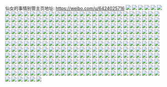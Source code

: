仙女的事情别管主页地址: https://weibo.com/u/6424025716 
![](https://wx4.sinaimg.cn/mw2000/0070Kyy0ly1h9jt5ufab1j32dc35skjn.jpg) 
![](https://wx4.sinaimg.cn/mw2000/0070Kyy0ly1h9jt5wn07qj32dc35shdv.jpg) 
![](https://wx4.sinaimg.cn/mw2000/0070Kyy0ly1h9jt61olnuj32dc35sb2c.jpg) 
![](https://wx4.sinaimg.cn/mw2000/0070Kyy0ly1h9jt66kbtsj32dc35sx6r.jpg) 
![](https://wx4.sinaimg.cn/mw2000/0070Kyy0ly1h9jt68z91pj32e835s1kz.jpg) 
![](https://wx4.sinaimg.cn/mw2000/0070Kyy0ly1h9jt6bm24hj32dc35shdv.jpg) 
![](https://wx4.sinaimg.cn/mw2000/0070Kyy0ly1h9jt6glkgsj32dc35s7wj.jpg) 
![](https://wx4.sinaimg.cn/mw2000/0070Kyy0ly1h9jt6dytg2j32dc35su0z.jpg) 
![](https://wx4.sinaimg.cn/mw2000/0070Kyy0gy1h8ewav4kboj30u0140drq.jpg) 
![](https://wx4.sinaimg.cn/mw2000/0070Kyy0gy1h8ewbhx6apj30u012wdqx.jpg) 
![](https://wx4.sinaimg.cn/mw2000/0070Kyy0gy1h8ewavszc0j30u0140k0m.jpg) 
![](https://wx4.sinaimg.cn/mw2000/0070Kyy0gy1h7wae3vu9fj30u013lgvr.jpg) 
![](https://wx4.sinaimg.cn/mw2000/0070Kyy0gy1h7wae4vew0j30u0140tjg.jpg) 
![](https://wx4.sinaimg.cn/mw2000/0070Kyy0gy1h7wae61n81j30u0140qhk.jpg) 
![](https://wx4.sinaimg.cn/mw2000/0070Kyy0gy1h7wae6qrukj30u01407dt.jpg) 
![](https://wx4.sinaimg.cn/mw2000/0070Kyy0gy1h7n98af2lfj30u0140qfg.jpg) 
![](https://wx4.sinaimg.cn/mw2000/0070Kyy0gy1h7n9897gnij30u00zyajs.jpg) 
![](https://wx4.sinaimg.cn/mw2000/0070Kyy0gy1h7n98beu4jj30u0140tlk.jpg) 
![](https://wx4.sinaimg.cn/mw2000/0070Kyy0gy1h7n98cibi6j30u0140ao4.jpg) 
![](https://wx4.sinaimg.cn/mw2000/0070Kyy0gy1h74vi9n0ssj32c032vnpe.jpg) 
![](https://wx4.sinaimg.cn/mw2000/0070Kyy0gy1h74vijb63cj32c0340hdu.jpg) 
![](https://wx4.sinaimg.cn/mw2000/0070Kyy0gy1h74vistepkj32c032vkjm.jpg) 
![](https://wx4.sinaimg.cn/mw2000/0070Kyy0gy1h74viwlxllj32c032vnpe.jpg) 
![](https://wx4.sinaimg.cn/mw2000/0070Kyy0gy1h70cs8pd9mj30u01404aj.jpg) 
![](https://wx4.sinaimg.cn/mw2000/0070Kyy0gy1h70cs9plb5j30u01404ag.jpg) 
![](https://wx4.sinaimg.cn/mw2000/0070Kyy0gy1h70cs7llnjj30u015w48o.jpg) 
![](https://wx4.sinaimg.cn/mw2000/0070Kyy0gy1h6vx8fdswnj30u014012t.jpg) 
![](https://wx4.sinaimg.cn/mw2000/0070Kyy0gy1h6s7z49122j30u015gdp1.jpg) 
![](https://wx4.sinaimg.cn/mw2000/0070Kyy0gy1h6s7z5achqj30u0140k02.jpg) 
![](https://wx4.sinaimg.cn/mw2000/0070Kyy0gy1h6s7z69nzbj30u017gn8n.jpg) 
![](https://wx4.sinaimg.cn/mw2000/0070Kyy0gy1h6s7z2x1xnj30u0140tiv.jpg) 
![](https://wx4.sinaimg.cn/mw2000/0070Kyy0gy1h6s7z8jl7pj30u0140aq0.jpg) 
![](https://wx4.sinaimg.cn/mw2000/0070Kyy0gy1h6s7z73q6dj30u0140jzg.jpg) 
![](https://wx4.sinaimg.cn/mw2000/0070Kyy0gy1h6s7z9csl5j30u0140gu4.jpg) 
![](https://wx4.sinaimg.cn/mw2000/0070Kyy0gy1h6s7zad6x2j30u0140woh.jpg) 
![](https://wx4.sinaimg.cn/mw2000/0070Kyy0gy1h6s7zbcxr0j30u0140n2z.jpg) 
![](https://wx4.sinaimg.cn/mw2000/0070Kyy0gy1h6pskwdsv5j30u0140qfo.jpg) 
![](https://wx4.sinaimg.cn/mw2000/0070Kyy0gy1h6pskx4ja1j30u0140n7j.jpg) 
![](https://wx4.sinaimg.cn/mw2000/0070Kyy0gy1h6pskywvivj30u0140woz.jpg) 
![](https://wx4.sinaimg.cn/mw2000/0070Kyy0gy1h6psl01dghj30u0140tj5.jpg) 
![](https://wx4.sinaimg.cn/mw2000/0070Kyy0gy1h6psl0zmb4j30u0140k1b.jpg) 
![](https://wx4.sinaimg.cn/mw2000/0070Kyy0gy1h6psl1rhwej30u0140tkg.jpg) 
![](https://wx4.sinaimg.cn/mw2000/0070Kyy0gy1h6psl36johj30u0140gvs.jpg) 
![](https://wx4.sinaimg.cn/mw2000/0070Kyy0gy1h6pslgo1pvj30u01404ap.jpg) 
![](https://wx4.sinaimg.cn/mw2000/0070Kyy0gy1h6jquig54pj32c0340b2a.jpg) 
![](https://wx4.sinaimg.cn/mw2000/0070Kyy0gy1h6en0z50xhj30u01hcjsx.jpg) 
![](https://wx4.sinaimg.cn/mw2000/0070Kyy0gy1h6en1711fcj30nm123wkl.jpg) 
![](https://wx4.sinaimg.cn/mw2000/0070Kyy0ly1h5fs46r6rbj30u0140n6y.jpg) 
![](https://wx4.sinaimg.cn/mw2000/0070Kyy0ly1h5fs47u4qpj30u01407dw.jpg) 
![](https://wx4.sinaimg.cn/mw2000/0070Kyy0ly1h5fs48u518j30u014046d.jpg) 
![](https://wx4.sinaimg.cn/mw2000/0070Kyy0gy1h5defthc1yj323y35su0y.jpg) 
![](https://wx4.sinaimg.cn/mw2000/0070Kyy0gy1h5defwabwwj323y35sqv6.jpg) 
![](https://wx4.sinaimg.cn/mw2000/0070Kyy0gy1h5deg3pvosj323y35se82.jpg) 
![](https://wx4.sinaimg.cn/mw2000/0070Kyy0gy1h5deg7tzdqj323y35s4qq.jpg) 
![](https://wx4.sinaimg.cn/mw2000/0070Kyy0ly1h57d2evur8j30u018y78q.jpg) 
![](https://wx4.sinaimg.cn/mw2000/0070Kyy0ly1h57d2f66m2j30u018yadr.jpg) 
![](https://wx4.sinaimg.cn/mw2000/0070Kyy0ly1h57d2flpqfj30u018ywi1.jpg) 
![](https://wx4.sinaimg.cn/mw2000/0070Kyy0ly1h57d2fxxm1j30u018yq74.jpg) 
![](https://wx4.sinaimg.cn/mw2000/0070Kyy0ly1h57d2ekrkzj30u018ydk1.jpg) 
![](https://wx4.sinaimg.cn/mw2000/0070Kyy0ly1h57d2g9w08j318y0u0dk1.jpg) 
![](https://wx4.sinaimg.cn/mw2000/0070Kyy0ly1h57d2gmvilj30u018yn1k.jpg) 
![](https://wx4.sinaimg.cn/mw2000/0070Kyy0ly1h57d2h0nc0j30u01af43e.jpg) 
![](https://wx4.sinaimg.cn/mw2000/0070Kyy0ly1h57d2hhd62j30u018ydk4.jpg) 
![](https://wx4.sinaimg.cn/mw2000/0070Kyy0gy1h558t2046hj323u35skjm.jpg) 
![](https://wx4.sinaimg.cn/mw2000/0070Kyy0gy1h558t5j2isj323u35sqv6.jpg) 
![](https://wx4.sinaimg.cn/mw2000/0070Kyy0gy1h558t8rqsij323u35sb2b.jpg) 
![](https://wx4.sinaimg.cn/mw2000/0070Kyy0gy1h558tcroplj335s23uqv8.jpg) 
![](https://wx4.sinaimg.cn/mw2000/0070Kyy0gy1h558sxnvfpj320935s7wj.jpg) 
![](https://wx4.sinaimg.cn/mw2000/0070Kyy0gy1h558tfzntnj323u35snpe.jpg) 
![](https://wx4.sinaimg.cn/mw2000/0070Kyy0gy1h558tj0rwnj323u35su0y.jpg) 
![](https://wx4.sinaimg.cn/mw2000/0070Kyy0gy1h558tm39r8j323u35s4qr.jpg) 
![](https://wx4.sinaimg.cn/mw2000/0070Kyy0gy1h558tq1dh2j323u35skjo.jpg) 
![](https://wx4.sinaimg.cn/mw2000/0070Kyy0gy1h4zqt6a1ssj323u35se83.jpg) 
![](https://wx4.sinaimg.cn/mw2000/0070Kyy0gy1h4zqtc5u4fj323u35snpf.jpg) 
![](https://wx4.sinaimg.cn/mw2000/0070Kyy0gy1h4zqtgsff3j323u35snpf.jpg) 
![](https://wx4.sinaimg.cn/mw2000/0070Kyy0gy1h4zqtkrl1ej323u35skjm.jpg) 
![](https://wx4.sinaimg.cn/mw2000/0070Kyy0gy1h4zqtom0ctj323u35sb2a.jpg) 
![](https://wx4.sinaimg.cn/mw2000/0070Kyy0gy1h4zqttrvq8j323u35s4qr.jpg) 
![](https://wx4.sinaimg.cn/mw2000/0070Kyy0gy1h4zqu0fp2lj323u35s4qr.jpg) 
![](https://wx4.sinaimg.cn/mw2000/0070Kyy0gy1h4zqu4lbrjj323u35shdu.jpg) 
![](https://wx4.sinaimg.cn/mw2000/0070Kyy0gy1h4zqsz4ya8j323u35snpf.jpg) 
![](https://wx4.sinaimg.cn/mw2000/0070Kyy0ly1h4p2ghrjxsj30u0191guh.jpg) 
![](https://wx4.sinaimg.cn/mw2000/0070Kyy0ly1h4p2giihabj30u0191gso.jpg) 
![](https://wx4.sinaimg.cn/mw2000/0070Kyy0ly1h4p2gj6w0mj31910u045u.jpg) 
![](https://wx4.sinaimg.cn/mw2000/0070Kyy0ly1h4p2ggj300j31910u0ahi.jpg) 
![](https://wx4.sinaimg.cn/mw2000/0070Kyy0ly1h4p2gjuv3cj30u0191gub.jpg) 
![](https://wx4.sinaimg.cn/mw2000/0070Kyy0ly1h4p2gkg6gzj31910u0tfl.jpg) 
![](https://wx4.sinaimg.cn/mw2000/0070Kyy0ly1h4p2gkwcifj31910u0gs8.jpg) 
![](https://wx4.sinaimg.cn/mw2000/0070Kyy0ly1h4p2glcrolj30u0191tgk.jpg) 
![](https://wx4.sinaimg.cn/mw2000/0070Kyy0ly1h4p2gluk8mj30u0191gtn.jpg) 
![](https://wx4.sinaimg.cn/mw2000/0070Kyy0gy1h46tn5z9otj30u014079t.jpg) 
![](https://wx4.sinaimg.cn/mw2000/0070Kyy0gy1h46tn6jwltj30u01400y6.jpg) 
![](https://wx4.sinaimg.cn/mw2000/0070Kyy0gy1h46tna5dyij30u01400xg.jpg) 
![](https://wx4.sinaimg.cn/mw2000/0070Kyy0gy1h46tn9l52dj30u014079f.jpg) 
![](https://wx4.sinaimg.cn/mw2000/0070Kyy0gy1h46tn91q8lj30u0140gq7.jpg) 
![](https://wx4.sinaimg.cn/mw2000/0070Kyy0gy1h46tn4thawj30u01407b4.jpg) 
![](https://wx4.sinaimg.cn/mw2000/0070Kyy0gy1h3hegdf4xvj32c03404qr.jpg) 
![](https://wx4.sinaimg.cn/mw2000/0070Kyy0gy1h3hegg6pdsj32c0340qv6.jpg) 
![](https://wx4.sinaimg.cn/mw2000/0070Kyy0gy1h3heghxx8nj32c0340qv6.jpg) 
![](https://wx4.sinaimg.cn/mw2000/0070Kyy0gy1h3hegjru8kj32c0340x6q.jpg) 
![](https://wx4.sinaimg.cn/mw2000/0070Kyy0gy1h3hegm4gw5j32c0340b2b.jpg) 
![](https://wx4.sinaimg.cn/mw2000/0070Kyy0gy1h3hegoblc0j32c03404qr.jpg) 
![](https://wx4.sinaimg.cn/mw2000/0070Kyy0gy1h3hegrlumuj32c0340b2b.jpg) 
![](https://wx4.sinaimg.cn/mw2000/0070Kyy0gy1h3hegakbzwj32c0340e83.jpg) 
![](https://wx4.sinaimg.cn/mw2000/0070Kyy0gy1h3hegtkvloj32c0340e83.jpg) 
![](https://wx4.sinaimg.cn/mw2000/0070Kyy0ly1h295lxf85zj30u0140q9f.jpg) 
![](https://wx4.sinaimg.cn/mw2000/0070Kyy0gy1h26rqh7w4jj31400u0n43.jpg) 
![](https://wx4.sinaimg.cn/mw2000/0070Kyy0gy1h26rqi4g1tj31400u0111.jpg) 
![](https://wx4.sinaimg.cn/mw2000/0070Kyy0gy1h26rqiram0j31400u00zu.jpg) 
![](https://wx4.sinaimg.cn/mw2000/0070Kyy0gy1h26rqjebrcj30u0140do0.jpg) 
![](https://wx4.sinaimg.cn/mw2000/0070Kyy0gy1h26rqklk62j30u014117j.jpg) 
![](https://wx4.sinaimg.cn/mw2000/0070Kyy0gy1h26rql82ilj31400u045a.jpg) 
![](https://wx4.sinaimg.cn/mw2000/0070Kyy0gy1h26rqlrjl0j30u0140dmr.jpg) 
![](https://wx4.sinaimg.cn/mw2000/0070Kyy0gy1h26rqmcgf6j31400u0qaf.jpg) 
![](https://wx4.sinaimg.cn/mw2000/0070Kyy0gy1h26rqnhhlqj31400tz13r.jpg) 
![](https://wx4.sinaimg.cn/mw2000/0070Kyy0ly1h1t8i4smswj30u013g77v.jpg) 
![](https://wx4.sinaimg.cn/mw2000/0070Kyy0ly1h1t8i4gee3j30u014043z.jpg) 
![](https://wx4.sinaimg.cn/mw2000/0070Kyy0ly1h1t8i59abmj30u0140gr7.jpg) 
![](https://wx4.sinaimg.cn/mw2000/0070Kyy0ly1h1hljvqa7ej30u01400x1.jpg) 
![](https://wx4.sinaimg.cn/mw2000/0070Kyy0ly1h1hljw5cqcj30u01400wi.jpg) 
![](https://wx4.sinaimg.cn/mw2000/0070Kyy0ly1h1hljwgvmuj30u01400w7.jpg) 
![](https://wx4.sinaimg.cn/mw2000/0070Kyy0ly1h1hljwujz5j30u01400xs.jpg) 
![](https://wx4.sinaimg.cn/mw2000/0070Kyy0ly1h1hljx7980j30u0140q88.jpg) 
![](https://wx4.sinaimg.cn/mw2000/0070Kyy0ly1h1hljxlvbzj30u0140tdy.jpg) 
![](https://wx4.sinaimg.cn/mw2000/0070Kyy0gy1h14ylw81urj30u01404e3.jpg) 
![](https://wx4.sinaimg.cn/mw2000/0070Kyy0gy1h14ylxgpo7j31400u0gx6.jpg) 
![](https://wx4.sinaimg.cn/mw2000/0070Kyy0gy1h14ylyja5yj31400u0dvd.jpg) 
![](https://wx4.sinaimg.cn/mw2000/0070Kyy0gy1h14yltr81nj30u0140qf0.jpg) 
![](https://wx4.sinaimg.cn/mw2000/0070Kyy0gy1h14ylzby1rj30u0140dp1.jpg) 
![](https://wx4.sinaimg.cn/mw2000/0070Kyy0gy1h14ym05lasj30u01407j1.jpg) 
![](https://wx4.sinaimg.cn/mw2000/0070Kyy0gy1h14ym1m6kpj30u01404eb.jpg) 
![](https://wx4.sinaimg.cn/mw2000/0070Kyy0gy1h14ym2dpprj30u014014q.jpg) 
![](https://wx4.sinaimg.cn/mw2000/0070Kyy0gy1h14ym2vyfij30u0140gvp.jpg) 
![](https://wx4.sinaimg.cn/mw2000/0070Kyy0ly1h0oh7iyv0dj30u0140469.jpg) 
![](https://wx4.sinaimg.cn/mw2000/0070Kyy0ly1h0oh7klr34j30u0140aja.jpg) 
![](https://wx4.sinaimg.cn/mw2000/0070Kyy0ly1h0oh7lmq42j30u014049q.jpg) 
![](https://wx4.sinaimg.cn/mw2000/0070Kyy0ly1h0oh7m7ltlj30u01407fv.jpg) 
![](https://wx4.sinaimg.cn/mw2000/0070Kyy0ly1h0oh7mnzprj30u01400zm.jpg) 
![](https://wx4.sinaimg.cn/mw2000/0070Kyy0ly1h0gcafpc0qj30u0140411.jpg) 
![](https://wx4.sinaimg.cn/mw2000/0070Kyy0ly1h0gcag1yh1j30u0140q5y.jpg) 
![](https://wx4.sinaimg.cn/mw2000/0070Kyy0ly1h0gcage7m0j30u0140n6s.jpg) 
![](https://wx4.sinaimg.cn/mw2000/0070Kyy0ly1h0gcagrd2vj30u0140wiy.jpg) 
![](https://wx4.sinaimg.cn/mw2000/0070Kyy0gy1h0boxwguabj323u35snpd.jpg) 
![](https://wx4.sinaimg.cn/mw2000/0070Kyy0gy1h0boxu1rs3j323u35sb29.jpg) 
![](https://wx4.sinaimg.cn/mw2000/0070Kyy0gy1h0boxy4zubj323u35shdt.jpg) 
![](https://wx4.sinaimg.cn/mw2000/0070Kyy0gy1h0boy0bjzmj323u35su0x.jpg) 
![](https://wx4.sinaimg.cn/mw2000/0070Kyy0gy1h09vl4azo0j32c0340e82.jpg) 
![](https://wx4.sinaimg.cn/mw2000/0070Kyy0gy1h09vks6vctj32c03401ky.jpg) 
![](https://wx4.sinaimg.cn/mw2000/0070Kyy0gy1h08s0nr4utj31sc2dsqv5.jpg) 
![](https://wx4.sinaimg.cn/mw2000/0070Kyy0gy1h08s0ox5c2j32c0340hdu.jpg) 
![](https://wx4.sinaimg.cn/mw2000/0070Kyy0gy1h08s10y25jj32c03407wj.jpg) 
![](https://wx4.sinaimg.cn/mw2000/0070Kyy0gy1h08s11vbcrj31sc2dsqv5.jpg) 
![](https://wx4.sinaimg.cn/mw2000/0070Kyy0gy1h08s0xmb4aj32c03404qt.jpg) 
![](https://wx4.sinaimg.cn/mw2000/0070Kyy0gy1gztbqyqoxdj335s23y4qq.jpg) 
![](https://wx4.sinaimg.cn/mw2000/0070Kyy0gy1gztbr1502rj323y35se82.jpg) 
![](https://wx4.sinaimg.cn/mw2000/0070Kyy0gy1gztbr3ffvtj323y35su0x.jpg) 
![](https://wx4.sinaimg.cn/mw2000/0070Kyy0gy1gztbr772e9j335s23yu0x.jpg) 
![](https://wx4.sinaimg.cn/mw2000/0070Kyy0gy1gztbr9qnysj323y35su0x.jpg) 
![](https://wx4.sinaimg.cn/mw2000/0070Kyy0gy1gztbrc6qmwj323y35s4qq.jpg) 
![](https://wx4.sinaimg.cn/mw2000/0070Kyy0gy1gztbqw656cj323y35se82.jpg) 
![](https://wx4.sinaimg.cn/mw2000/0070Kyy0gy1gztbrekkfnj335s23yhdt.jpg) 
![](https://wx4.sinaimg.cn/mw2000/0070Kyy0gy1gztbrgzvd3j335s23ykjm.jpg) 
![](https://wx4.sinaimg.cn/mw2000/0070Kyy0gy1gznt38uql9j30u0140n9z.jpg) 
![](https://wx4.sinaimg.cn/mw2000/0070Kyy0gy1gzn5ef7p59j30u0140h2p.jpg) 
![](https://wx4.sinaimg.cn/mw2000/0070Kyy0gy1gzn5eiyex7j30u01407iz.jpg) 
![](https://wx4.sinaimg.cn/mw2000/0070Kyy0gy1gzn5ejs58qj31400u0k0j.jpg) 
![](https://wx4.sinaimg.cn/mw2000/0070Kyy0gy1gzn5eud9rij30u0140q5l.jpg) 
![](https://wx4.sinaimg.cn/mw2000/0070Kyy0gy1gzk90ycltkj30u0140jwo.jpg) 
![](https://wx4.sinaimg.cn/mw2000/0070Kyy0gy1gzk90yttacj30u0140q7q.jpg) 
![](https://wx4.sinaimg.cn/mw2000/0070Kyy0gy1gzk90x9hwij30u0140jzg.jpg) 
![](https://wx4.sinaimg.cn/mw2000/0070Kyy0gy1gzk90z6xeyj30u01400yo.jpg) 
![](https://wx4.sinaimg.cn/mw2000/0070Kyy0ly1gzcz451mhxj30u0140wq4.jpg) 
![](https://wx4.sinaimg.cn/mw2000/0070Kyy0ly1gzcz44kotmj30u0140494.jpg) 
![](https://wx4.sinaimg.cn/mw2000/0070Kyy0ly1gzcz46z212j30u0140n1s.jpg) 
![](https://wx4.sinaimg.cn/mw2000/0070Kyy0gy1gyxy4s7r7oj31o02yo7wi.jpg) 
![](https://wx4.sinaimg.cn/mw2000/0070Kyy0gy1gyxy4ut18rj30zo1aytwu.jpg) 
![](https://wx4.sinaimg.cn/mw2000/0070Kyy0gy1gy5agllejyj32dc35sx6p.jpg) 
![](https://wx4.sinaimg.cn/mw2000/0070Kyy0gy1gy5agoavnvj32c0340qv7.jpg) 
![](https://wx4.sinaimg.cn/mw2000/0070Kyy0gy1gy5agssmp8j32c0340e83.jpg) 
![](https://wx4.sinaimg.cn/mw2000/0070Kyy0gy1gy5agqnaizj32c0340b2b.jpg) 
![](https://wx4.sinaimg.cn/mw2000/0070Kyy0gy1gy5agvdspxj32c03404qt.jpg) 
![](https://wx4.sinaimg.cn/mw2000/0070Kyy0gy1gy5agjhnj6j32c0340b2b.jpg) 
![](https://wx4.sinaimg.cn/mw2000/0070Kyy0gy1gy5agxokdbj32c0340x6q.jpg) 
![](https://wx4.sinaimg.cn/mw2000/0070Kyy0gy1gy5ah0gjtbj32c0340qv8.jpg) 
![](https://wx4.sinaimg.cn/mw2000/0070Kyy0gy1gy5ah5426uj32c0340u0z.jpg) 
![](https://wx4.sinaimg.cn/mw2000/0070Kyy0gy1gy5ah6f8ldj32c0340kjm.jpg) 
![](https://wx4.sinaimg.cn/mw2000/0070Kyy0gy1gxq7zu7rjqj31400u0n5w.jpg) 
![](https://wx4.sinaimg.cn/mw2000/0070Kyy0gy1gxq7zuvjiej30u014fn8g.jpg) 
![](https://wx4.sinaimg.cn/mw2000/0070Kyy0gy1gxq7ztlf2cj30u0140tfq.jpg) 
![](https://wx4.sinaimg.cn/mw2000/0070Kyy0ly1gwychkdgtij30u01910zo.jpg) 
![](https://wx4.sinaimg.cn/mw2000/0070Kyy0ly1gwychks27dj30u0191gtl.jpg) 
![](https://wx4.sinaimg.cn/mw2000/0070Kyy0ly1gwychk3y7bj30u0190jy5.jpg) 
![](https://wx4.sinaimg.cn/mw2000/0070Kyy0ly1gwychl64djj30u0190wlc.jpg) 
![](https://wx4.sinaimg.cn/mw2000/0070Kyy0ly1gwychm4v6pj31900u00yx.jpg) 
![](https://wx4.sinaimg.cn/mw2000/0070Kyy0ly1gwychmhq7jj30u0140wjc.jpg) 
![](https://wx4.sinaimg.cn/mw2000/0070Kyy0gy1gwv7jh2o6nj32c0340x6q.jpg) 
![](https://wx4.sinaimg.cn/mw2000/0070Kyy0gy1gwv7jk9k6zj32c033y4qr.jpg) 
![](https://wx4.sinaimg.cn/mw2000/0070Kyy0gy1gwv7jo9gn2j32c0340e82.jpg) 
![](https://wx4.sinaimg.cn/mw2000/0070Kyy0gy1gwv7jsw43aj32c0340b2a.jpg) 
![](https://wx4.sinaimg.cn/mw2000/0070Kyy0gy1gwv7jxlcbyj33402c0npe.jpg) 
![](https://wx4.sinaimg.cn/mw2000/0070Kyy0gy1gwv7k2ucp3j32c03407wl.jpg) 
![](https://wx4.sinaimg.cn/mw2000/0070Kyy0gy1gwv7jdwbhqj32c0340npf.jpg) 
![](https://wx4.sinaimg.cn/mw2000/0070Kyy0gy1gwv7k4jibwj32c0340x6p.jpg) 
![](https://wx4.sinaimg.cn/mw2000/0070Kyy0gy1gwv7k8vfv1j32c03404qr.jpg) 
![](https://wx4.sinaimg.cn/mw2000/0070Kyy0gy1gvcex9sl7mj61910u00wt02.jpg) 
![](https://wx4.sinaimg.cn/mw2000/0070Kyy0gy1gvcexa6py2j60u0191tbx02.jpg) 
![](https://wx4.sinaimg.cn/mw2000/0070Kyy0gy1gvcex9cz07j60u0191n1k02.jpg) 
![](https://wx4.sinaimg.cn/mw2000/0070Kyy0gy1gvcexajtafj61900u0whm02.jpg) 
![](https://wx4.sinaimg.cn/mw2000/0070Kyy0gy1guxcsgloz8j60u0140akw02.jpg) 
![](https://wx4.sinaimg.cn/mw2000/0070Kyy0gy1guxcshfn73j60u014114702.jpg) 
![](https://wx4.sinaimg.cn/mw2000/0070Kyy0gy1guxcsi9xqbj60u0140drb02.jpg) 
![](https://wx4.sinaimg.cn/mw2000/0070Kyy0gy1gun373tb49j60u0140grp02.jpg) 
![](https://wx4.sinaimg.cn/mw2000/0070Kyy0gy1gun38akz36j60u0140dsq02.jpg) 
![](https://wx4.sinaimg.cn/mw2000/0070Kyy0gy1gun36s44gjj60u0140n3c02.jpg) 
![](https://wx4.sinaimg.cn/mw2000/0070Kyy0gy1gun38co7lnj61400u0wua02.jpg) 
![](https://wx4.sinaimg.cn/mw2000/0070Kyy0gy1gun36z1mygj61400u0k0o02.jpg) 
![](https://wx4.sinaimg.cn/mw2000/0070Kyy0gy1gun389f6e0j60u0140grq02.jpg) 
![](https://wx4.sinaimg.cn/mw2000/0070Kyy0gy1gun38dntzij60u01407aj02.jpg) 
![](https://wx4.sinaimg.cn/mw2000/0070Kyy0gy1gun38ft2fkj60u0140ten02.jpg) 
![](https://wx4.sinaimg.cn/mw2000/0070Kyy0gy1gun38ggwn3j61400u0taq02.jpg) 
![](https://wx4.sinaimg.cn/mw2000/0070Kyy0gy1gum33re2e2j60u014047y02.jpg) 
![](https://wx4.sinaimg.cn/mw2000/0070Kyy0gy1gum33ucncfj60u0140n5302.jpg) 
![](https://wx4.sinaimg.cn/mw2000/0070Kyy0gy1gum33xmsmgj60u0140wmz02.jpg) 
![](https://wx4.sinaimg.cn/mw2000/0070Kyy0gy1gum340vd3lj60u0140gum02.jpg) 
![](https://wx4.sinaimg.cn/mw2000/0070Kyy0gy1gum3447hywj60u0140qc102.jpg) 
![](https://wx4.sinaimg.cn/mw2000/0070Kyy0gy1gum3496ywjj60u0140alq02.jpg) 
![](https://wx4.sinaimg.cn/mw2000/0070Kyy0gy1gum34hjcajj61400u0aqr02.jpg) 
![](https://wx4.sinaimg.cn/mw2000/0070Kyy0gy1gum33oaqhdj61400u0wo602.jpg) 
![](https://wx4.sinaimg.cn/mw2000/0070Kyy0gy1gum34mvrzrj60u0140tfc02.jpg) 
![](https://wx4.sinaimg.cn/mw2000/0070Kyy0gy1gucifd99mkj61400u0aie02.jpg) 
![](https://wx4.sinaimg.cn/mw2000/0070Kyy0gy1gucifcqumoj61400u0tgo02.jpg) 
![](https://wx4.sinaimg.cn/mw2000/0070Kyy0gy1gu4mvf74naj61400u0dpu02.jpg) 
![](https://wx4.sinaimg.cn/mw2000/0070Kyy0gy1gu4mvg9j7zj61400u07dh02.jpg) 
![](https://wx4.sinaimg.cn/mw2000/0070Kyy0gy1gu4mvem3gpj60u03yib2902.jpg) 
![](https://wx4.sinaimg.cn/mw2000/0070Kyy0gy1gtwwlwfr3rj60u0140tlw02.jpg) 
![](https://wx4.sinaimg.cn/mw2000/0070Kyy0gy1gtwwlx5umej61400u0n7y02.jpg) 
![](https://wx4.sinaimg.cn/mw2000/0070Kyy0gy1gtwwly79fjj60u0140gxf02.jpg) 
![](https://wx4.sinaimg.cn/mw2000/0070Kyy0gy1gtwwlytvejj60u0140jx602.jpg) 
![](https://wx4.sinaimg.cn/mw2000/0070Kyy0gy1gtwwlzh8mrj60u0140tgm02.jpg) 
![](https://wx4.sinaimg.cn/mw2000/0070Kyy0gy1gtolmmmdzqj60tu1fmk0702.jpg) 
![](https://wx4.sinaimg.cn/mw2000/0070Kyy0gy1gtmbr2y5qaj60u0140dln02.jpg) 
![](https://wx4.sinaimg.cn/mw2000/0070Kyy0gy1gtl0pkij7gj61sc2dskjm02.jpg) 
![](https://wx4.sinaimg.cn/mw2000/0070Kyy0gy1gtiog2y3h2j61400u07az02.jpg) 
![](https://wx4.sinaimg.cn/mw2000/0070Kyy0gy1gtiog5b6uwj60u0140n4802.jpg) 
![](https://wx4.sinaimg.cn/mw2000/0070Kyy0gy1gtiog7g7h9j60u01407bv02.jpg) 
![](https://wx4.sinaimg.cn/mw2000/0070Kyy0gy1gtiog3lvmfj60u0140wm502.jpg) 
![](https://wx4.sinaimg.cn/mw2000/0070Kyy0gy1gtiog4h7fgj60u013ygsn02.jpg) 
![](https://wx4.sinaimg.cn/mw2000/0070Kyy0gy1gtiog4vxe4j60u00u043m02.jpg) 
![](https://wx4.sinaimg.cn/mw2000/0070Kyy0gy1gtiog7x4lyj60u00u0dkr02.jpg) 
![](https://wx4.sinaimg.cn/mw2000/0070Kyy0gy1gtiog40oa1j61400u044402.jpg) 
![](https://wx4.sinaimg.cn/mw2000/0070Kyy0gy1gtiog71esgj61400u0wlm02.jpg) 
![](https://wx4.sinaimg.cn/mw2000/0070Kyy0ly1gsr0me9nwlj30u0190n38.jpg) 
![](https://wx4.sinaimg.cn/mw2000/0070Kyy0ly1gsr0mekqk6j31900u079d.jpg) 
![](https://wx4.sinaimg.cn/mw2000/0070Kyy0ly1gsr0mewte7j30u0190wjo.jpg) 
![](https://wx4.sinaimg.cn/mw2000/0070Kyy0ly1gsr0mfcax1j31900u079v.jpg) 
![](https://wx4.sinaimg.cn/mw2000/0070Kyy0gy1gskac2p2abj30n00uoq5x.jpg) 
![](https://wx4.sinaimg.cn/mw2000/0070Kyy0gy1gskac36aguj30n00uodid.jpg) 
![](https://wx4.sinaimg.cn/mw2000/0070Kyy0gy1gskac3v1kwj60u0140dlk02.jpg) 
![](https://wx4.sinaimg.cn/mw2000/0070Kyy0gy1gskac27fylj31400u0tg1.jpg) 
![](https://wx4.sinaimg.cn/mw2000/0070Kyy0gy1grm6w4qzoij30u014048z.jpg) 
![](https://wx4.sinaimg.cn/mw2000/0070Kyy0gy1grm6w5to2pj60u0140wox02.jpg) 
![](https://wx4.sinaimg.cn/mw2000/0070Kyy0gy1grm6wd6dp0j30u0141do1.jpg) 
![](https://wx4.sinaimg.cn/mw2000/0070Kyy0gy1grm6wcjkh5j30u0140jyc.jpg) 
![](https://wx4.sinaimg.cn/mw2000/0070Kyy0gy1grkigpxzsbj31400u0wp4.jpg) 
![](https://wx4.sinaimg.cn/mw2000/0070Kyy0gy1grkigqlcy5j31400u0n8u.jpg) 
![](https://wx4.sinaimg.cn/mw2000/0070Kyy0gy1grkigr9u77j31400u0n7n.jpg) 
![](https://wx4.sinaimg.cn/mw2000/0070Kyy0gy1grkigruqeej30u0140ai5.jpg) 
![](https://wx4.sinaimg.cn/mw2000/0070Kyy0gy1grkihelr4dj30u0140tkm.jpg) 
![](https://wx4.sinaimg.cn/mw2000/0070Kyy0gy1grkigsdqj9j30u0140wmx.jpg) 
![](https://wx4.sinaimg.cn/mw2000/0070Kyy0gy1grkihddcxej30u0140doy.jpg) 
![](https://wx4.sinaimg.cn/mw2000/0070Kyy0gy1grkihdx15bj30n00uo78d.jpg) 
![](https://wx4.sinaimg.cn/mw2000/0070Kyy0gy1grkihcsu1oj30u0140qd1.jpg) 
![](https://wx4.sinaimg.cn/mw2000/0070Kyy0gy1gqdct10x0hj30u01hc7g2.jpg) 
![](https://wx4.sinaimg.cn/mw2000/0070Kyy0gy1gqdcsyx1p7j30u01hcdr5.jpg) 
![](https://wx4.sinaimg.cn/mw2000/0070Kyy0gy1gqdct1rmf9j30u01hcn8k.jpg) 
![](https://wx4.sinaimg.cn/mw2000/0070Kyy0gy1gqdct29x1ej30n00uo440.jpg) 
![](https://wx4.sinaimg.cn/mw2000/0070Kyy0gy1gq3a63xwb4j30n00uo79e.jpg) 
![](https://wx4.sinaimg.cn/mw2000/0070Kyy0gy1gq3a63bq4sj30n00uowkg.jpg) 
![](https://wx4.sinaimg.cn/mw2000/0070Kyy0gy1gq3a64n6orj30uo0n0452.jpg) 
![](https://wx4.sinaimg.cn/mw2000/0070Kyy0gy1gq3a65hg57j30qo0zkdnv.jpg) 
![](https://wx4.sinaimg.cn/mw2000/0070Kyy0gy1gp90v92drtj30n00uotd5.jpg) 
![](https://wx4.sinaimg.cn/mw2000/0070Kyy0gy1gp90va0npcj30qo0zk7c1.jpg) 
![](https://wx4.sinaimg.cn/mw2000/0070Kyy0gy1gp90v8ez8hj30n00uo46r.jpg) 
![](https://wx4.sinaimg.cn/mw2000/0070Kyy0gy1gp90v7h0z1j30qo0zkn1m.jpg) 
![](https://wx4.sinaimg.cn/mw2000/0070Kyy0ly1gp1549efj0j30qo0zktil.jpg) 
![](https://wx4.sinaimg.cn/mw2000/0070Kyy0ly1gp1549zx0cj30qo11ijw6.jpg) 
![](https://wx4.sinaimg.cn/mw2000/0070Kyy0ly1gp154aha5qj30n00uowje.jpg) 

